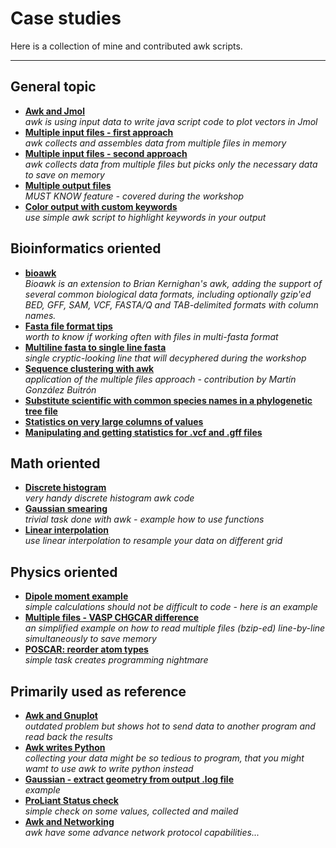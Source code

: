 # Case studies
Here is a collection of mine and contributed awk scripts.  

---

## General topic
* **[Awk and Jmol](awk-jmol.md)**  
   _awk is using input data to write java script code to plot vectors in Jmol_
* **[Multiple input files - first approach](multiple_files_I.md)**  
  _awk collects and assembles data from multiple files in memory_
* **[Multiple input files - second approach](multiple_files_II.md)**  
  _awk collects data from multiple files but picks only the necessary data to save on memory_
* **[Multiple output files](Multiple_output_files.md)**  
  _MUST KNOW feature - covered during the workshop_
* **[Color output with custom keywords](colors.md)**  
  _use simple awk script to highlight keywords in your output_


## Bioinformatics oriented
* **[bioawk](../Bio/bioawk.md)**  
  _Bioawk is an extension to Brian Kernighan's awk, adding the support of several common biological data formats, including optionally gzip'ed BED, GFF, SAM, VCF, FASTA/Q and TAB-delimited formats with column names._
* **[Fasta file format tips](Fasta_tips.md)**  
  _worth to know if working often with files in multi-fasta format_
* **[Multiline fasta to single line fasta](Multi2single_fasta.md)**  
  _single cryptic-looking line that will decyphered during the workshop_
* **[Sequence clustering with awk](Sequence_clustering.md)**  
  _application of the multiple files approach - contribution by Martín González Buitrón_
* **[Substitute scientific with common species names in a phylogenetic tree file](../Bio/NCBI-taxonomy.md)**
* **[Statistics on very large columns of values](../Bio/Stat-large-files.md)**
* **[Manipulating and getting statistics for .vcf and .gff files](manipulating_vcf.md)**

## Math oriented
* **[Discrete histogram](Discrete_histogram.md)**  
  _very handy discrete histogram awk code_
* **[Gaussian smearing](Gaussian_smearing.md)**  
  _trivial task done with awk - example how to use functions_
* **[Linear interpolation](Linear_interpolation.md)**  
  _use linear interpolation to resample your data on different grid_

## Physics oriented
* **[Dipole moment example](Dipole_moment.md)**  
  _simple calculations should not be difficult to code - here is an example_
* **[Multiple files - VASP CHGCAR difference](CHGCAR_diff.md)**  
  _an simplified example on how to read multiple files (bzip-ed) line-by-line simultaneously to save memory_ 
* **[POSCAR: reorder atom types](POSCAR_reorder.md)**  
  _simple task creates programming nightmare_

## Primarily used as reference
* **[Awk and Gnuplot](awk_gnuplot.md)**  
  _outdated problem but shows hot to send data to another program and read back the results_
* **[Awk writes Python](awk_writes_python.md)**  
  _collecting your data might be so tedious to program, that you might wamt to use awk to write python instead_
* **[Gaussian - extract geometry from output .log file](Gaussian-extract-geometry.md)**  
  _example_
* **[ProLiant Status check](ProLiant_status_check.md)**  
  _simple check on some values, collected and mailed_
* **[Awk and Networking](awk_network.md)**  
  _awk have some advance network protocol capabilities..._

